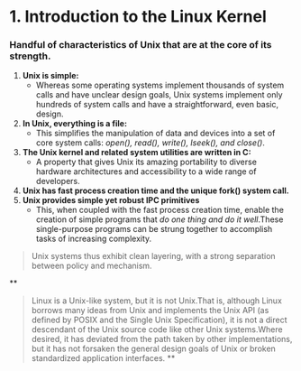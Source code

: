 # 1. Introduction to the Linux Kernel

### Handful of characteristics of Unix that are at the core of its strength.
1. **Unix is simple:**
    * Whereas some operating systems implement thousands of system calls and have 
unclear design goals, Unix systems implement only hundreds of system calls and 
have a straightforward, even basic, design. 
2. **In Unix, everything is a file:**
    * This simplifies the manipulation of data and devices into a set of core 
    system calls: _open(), read(), write(), lseek(), and close()_.
3. **The Unix kernel and related system utilities are written in C:**
    * A property that gives Unix its amazing portability to diverse hardware 
    architectures and accessibility to a wide range of developers. 
4. **Unix has fast process creation time and the unique fork() system call.** 
5. **Unix provides simple yet robust IPC primitives** 
    * This, when coupled with the fast process creation time, enable the 
    creation of simple programs that _do one thing and do it well_.These 
    single-purpose programs can be strung together to accomplish tasks of 
    increasing complexity. 

> Unix systems thus exhibit clean layering, with a strong separation between policy
> and mechanism.

**
> Linux is a Unix-like system, but it is not Unix.That is, although Linux 
> borrows many ideas from Unix and implements the Unix API (as defined by POSIX
> and the Single Unix Specification), it is not a direct descendant of the Unix
> source code like other Unix systems.Where desired, it has deviated from the 
> path taken by other implementations, but it has not forsaken the general 
> design goals of Unix or broken standardized application interfaces.
**

